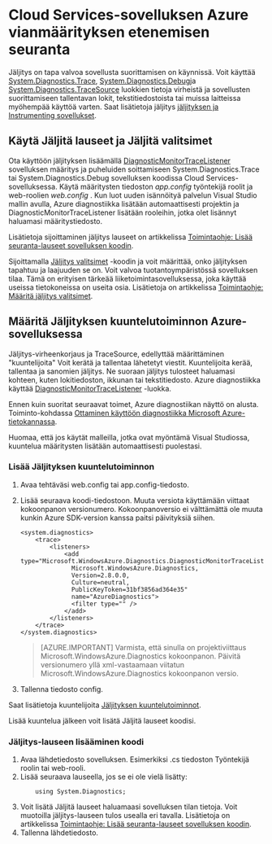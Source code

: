 <properties
    pageTitle="Jäljitä Cloud Services-sovelluksen Azure vianmäärityksen virtaus | Microsoft Azure"
    description="Lisää jäljitys viestien Azure avulla virheenkorjaus mittaaminen suorituskyvyn, seuranta, liikenne analyysi ja lisää sovellus."
    services="cloud-services"
    documentationCenter=".net"
    authors="rboucher"
    manager="jwhit"
    editor=""/>

<tags
    ms.service="cloud-services"
    ms.workload="na"
    ms.tgt_pltfrm="na"
    ms.devlang="dotnet"
    ms.topic="article"
    ms.date="02/20/2016"
    ms.author="robb"/>



# <a name="trace-the-flow-of-a-cloud-services-application-with-azure-diagnostics"></a>Cloud Services-sovelluksen Azure vianmäärityksen etenemisen seuranta

Jäljitys on tapa valvoa sovellusta suorittamisen on käynnissä. Voit käyttää [System.Diagnostics.Trace](https://msdn.microsoft.com/library/system.diagnostics.trace.aspx), [System.Diagnostics.Debug](https://msdn.microsoft.com/library/system.diagnostics.debug.aspx)ja [System.Diagnostics.TraceSource](https://msdn.microsoft.com/library/system.diagnostics.tracesource.aspx) luokkien tietoja virheistä ja sovellusten suorittamiseen tallentavan lokit, tekstitiedostoista tai muissa laitteissa myöhempää käyttöä varten. Saat lisätietoja jäljitys [jäljityksen ja Instrumenting sovellukset](https://msdn.microsoft.com/library/zs6s4h68.aspx).


## <a name="use-trace-statements-and-trace-switches"></a>Käytä Jäljitä lauseet ja Jäljitä valitsimet

Ota käyttöön jäljityksen lisäämällä [DiagnosticMonitorTraceListener](https://msdn.microsoft.com/library/azure/microsoft.windowsazure.diagnostics.diagnosticmonitortracelistener.aspx) sovelluksen määritys ja puheluiden soittamiseen System.Diagnostics.Trace tai System.Diagnostics.Debug sovelluksen koodissa Cloud Services-sovelluksessa. Käytä määritysten tiedoston *app.config* työntekijä roolit ja web-roolien *web.config* . Kun luot uuden isännöityä palvelun Visual Studio mallin avulla, Azure diagnostiikka lisätään automaattisesti projektin ja DiagnosticMonitorTraceListener lisätään rooleihin, jotka olet lisännyt haluamasi määritystiedosto.

Lisätietoja sijoittaminen jäljitys lauseet on artikkelissa [Toimintaohje: Lisää seuranta-lauseet sovelluksen koodin](https://msdn.microsoft.com/library/zd83saa2.aspx).

Sijoittamalla [Jäljitys valitsimet](https://msdn.microsoft.com/library/3at424ac.aspx) -koodin ja voit määrittää, onko jäljityksen tapahtuu ja laajuuden se on. Voit valvoa tuotantoympäristössä sovelluksen tilaa. Tämä on erityisen tärkeää liiketoimintasovelluksessa, joka käyttää useissa tietokoneissa on useita osia. Lisätietoja on artikkelissa [Toimintaohje: Määritä jäljitys valitsimet](https://msdn.microsoft.com/library/t06xyy08.aspx).

## <a name="configure-the-trace-listener-in-an-azure-application"></a>Määritä Jäljityksen kuuntelutoiminnon Azure-sovelluksessa

Jäljitys-virheenkorjaus ja TraceSource, edellyttää määrittäminen "kuuntelijoita" Voit kerätä ja tallentaa lähetetyt viestit. Kuuntelijoita kerää, tallentaa ja sanomien jäljitys. Ne suoraan jäljitys tulosteet haluamasi kohteen, kuten lokitiedoston, ikkunan tai tekstitiedosto. Azure diagnostiikka käyttää [DiagnosticMonitorTraceListener](https://msdn.microsoft.com/library/azure/microsoft.windowsazure.diagnostics.diagnosticmonitortracelistener.aspx) -luokka.

Ennen kuin suoritat seuraavat toimet, Azure diagnostiikan näyttö on alusta. Toiminto-kohdassa [Ottaminen käyttöön diagnostiikka Microsoft Azure-tietokannassa](cloud-services-dotnet-diagnostics.md).

Huomaa, että jos käytät malleilla, jotka ovat myöntämä Visual Studiossa, kuuntelua määritysten lisätään automaattisesti puolestasi.


### <a name="add-a-trace-listener"></a>Lisää Jäljityksen kuuntelutoiminnon

1. Avaa tehtäväsi web.config tai app.config-tiedosto.
2. Lisää seuraava koodi-tiedostoon. Muuta versiota käyttämään viittaat kokoonpanon versionumero. Kokoonpanoversio ei välttämättä ole muuta kunkin Azure SDK-version kanssa paitsi päivityksiä siihen.

    ```
    <system.diagnostics>
        <trace>
            <listeners>
                <add type="Microsoft.WindowsAzure.Diagnostics.DiagnosticMonitorTraceListener,
                  Microsoft.WindowsAzure.Diagnostics,
                  Version=2.8.0.0,
                  Culture=neutral,
                  PublicKeyToken=31bf3856ad364e35"
                  name="AzureDiagnostics">
                  <filter type="" />
                </add>
            </listeners>
        </trace>
    </system.diagnostics>
    ```
    >[AZURE.IMPORTANT] Varmista, että sinulla on projektiviittaus Microsoft.WindowsAzure.Diagnostics kokoonpanon. Päivitä versionumero yllä xml-vastaamaan viitatun Microsoft.WindowsAzure.Diagnostics kokoonpanon versio.

3. Tallenna tiedosto config.

Saat lisätietoja kuuntelijoita [Jäljityksen kuuntelutoiminnot](https://msdn.microsoft.com/library/4y5y10s7.aspx).

Lisää kuuntelua jälkeen voit lisätä Jäljitä lauseet koodisi.


### <a name="to-add-trace-statement-to-your-code"></a>Jäljitys-lauseen lisääminen koodi

1. Avaa lähdetiedosto sovelluksen. Esimerkiksi <RoleName>.cs tiedoston Työntekijä roolin tai web-rooli.
2. Lisää seuraava lauseella, jos se ei ole vielä lisätty:
    ```
        using System.Diagnostics;
    ```
3. Voit lisätä Jäljitä lauseet haluamaasi sovelluksen tilan tietoja. Voit muotoilla jäljitys-lauseen tulos usealla eri tavalla. Lisätietoja on artikkelissa [Toimintaohje: Lisää seuranta-lauseet sovelluksen koodin](https://msdn.microsoft.com/library/zd83saa2.aspx).
4. Tallenna lähdetiedosto.
